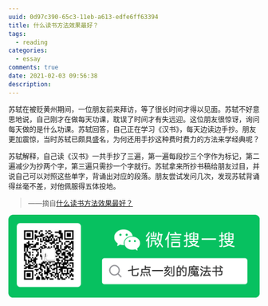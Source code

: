 ```yaml
---
uuid: 0d97c390-65c3-11eb-a613-edfe6ff63394
title: 什么读书方法效果最好？
tags:
  - reading
categories:
  - essay
comments: true
date: 2021-02-03 09:56:38
description: 
---
```


苏轼在被贬黄州期间，一位朋友前来拜访，等了很长时间才得以见面。苏轼不好意思地说，自己刚才在做每天功课，耽误了时间才有失远迎。这位朋友很惊讶，询问每天做的是什么功课。苏轼回答，自己正在学习《汉书》，每天边读边手抄。朋友更加震惊，当时苏轼已颇具盛名，为何还用手抄这种费时费力的方法来学经典呢？

苏轼解释，自己读《汉书》一共手抄了三遍，第一遍每段抄三个字作为标记，第二遍减少为抄两个字，第三遍只需抄一个字就行。苏轼拿来所抄书稿给朋友过目，并说自己可以对照这些单字，背诵出对应的段落。朋友尝试发问几次，发现苏轼背诵得丝毫不差，对他佩服得五体投地。

> ——摘自[什么读书方法效果最好？](https://zhuanlan.zhihu.com/p/58379670)

![20200131220947.png](source/assets/images/leunggeorge.github.io-image-94234234.png)

